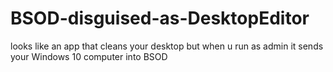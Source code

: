 # BSOD-disguised-as-DesktopEditor
looks like an app that cleans your desktop but when u run as admin it sends your Windows 10 computer into BSOD
